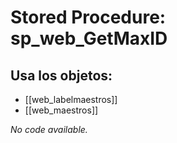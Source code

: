 # Stored Procedure: sp_web_GetMaxID

## Usa los objetos:
- [[web_labelmaestros]]
- [[web_maestros]]

*No code available.*
